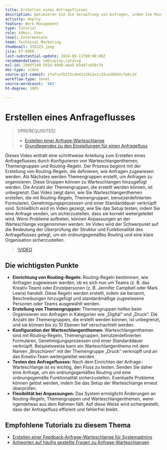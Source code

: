 ```yaml
---
title: Erstellen eines Anfrageflusses
description: Optimieren Sie die Verwaltung von Anfragen, indem Sie Routing-Regeln für effiziente Arbeitsaufträge erstellen, Anfragen mit verschachtelten Themengruppen organisieren, Warteschlangenthemen mit Workflows verknüpfen, die Anfragefluss-Funktionalität testen und flexible Anpassungen durchführen, um Genauigkeit und Effizienz sicherzustellen.
activity: deploy
feature: Work Management
type: Tutorial
role: Admin, User
level: Intermediate
team: Technical Marketing
thumbnail: 335223.jpeg
jira: KT-8960
last-substantial-update: 2024-09-11T00:00:00Z
recommendations: noDisplay,catalog
exl-id: 194df349-541d-4940-a6a5-b5d47cb58cf4
doc-type: video
source-git-commit: 1fafcafb173ceb4115612e1c33ca36564c7a6c3d
workflow-type: tm+mt
source-wordcount: '402'
ht-degree: 100%

---
```


# Erstellen eines Anfrageflusses

>[!PREREQUISITES]
>
>* [Erstellen einer Anfrage-Warteschlange](/help/manage-work/request-queues/create-a-request-queue.md)
>* [Grundlegendes zu den Einstellungen für einen Anfragefluss](/help/manage-work/request-queues/understand-settings-for-a-flow-request.md)

Dieses Video enthält eine schrittweise Anleitung zum Erstellen eines Anfrageflusses durch Konfigurieren von Warteschlangenthemen, Themengruppen und Routing-Regeln. Der Prozess beginnt mit der Erstellung von Routing-Regeln, die definieren, wie Anfragen zugewiesen werden. Als Nächstes werden Themengruppen erstellt, um Anfragen zu organisieren. Diese Gruppen können zu Warteschlangen hinzugefügt werden. Die Anzahl der Themengruppen, die erstellt werden können, ist unbegrenzt.
Das Video zeigt dann, wie Sie Warteschlangenthemen erstellen, die mit Routing-Regeln, Themengruppen, benutzerdefinierten Formularen, Genehmigungsprozessen und einer Standarddauer verknüpft sind.
Schließlich wird im Video gezeigt, wie Sie das Setup testen, indem Sie eine Anfrage senden, um sicherzustellen, dass sie korrekt weitergeleitet wird.  Wenn Probleme auftreten, können Anpassungen an der Warteschlange vorgenommen werden. Im Video wird der Schwerpunkt auf die Bedeutung der Überprüfung der Struktur und Funktionalität des Anfrageflusses gelegt, um ein ordnungsgemäßes Routing und eine klare Organisation sicherzustellen.

>[!VIDEO](https://video.tv.adobe.com/v/3433831/?quality=12&learn=on&captions=ger)

## Die wichtigsten Punkte

* **Einrichtung von Routing-Regeln:** Routing-Regeln bestimmen, wie Anfragen zugewiesen werden, ob es sich nun um Teams (z. B. das Kreativ-Team) oder Einzelpersonen (z. B. Jennifer Campbell oder Mark Lewis) handelt. Diese Regeln werden erstellt, indem sie benannt, Beschreibungen hinzugefügt und standardmäßige zugewiesene Personen oder Teams ausgewählt werden.
* **Erstellung von Themengruppen:** Themengruppen helfen beim Organisieren von Anfragen in Kategorien wie „Digital“ und „Druck“. Die Anzahl der Themengruppen, die erstellt werden können, ist unbegrenzt, und sie können bis zu 10 Ebenen tief verschachtelt werden.
* **Konfiguration der Warteschlangenthemen:** Warteschlangenthemen sind mit Routing-Regeln, Themengruppen, benutzerdefinierten Formularen, Genehmigungsprozessen und einer Standarddauer verknüpft. Beispielsweise kann ein Warteschlangenthema mit dem Namen „Broschüren“ mit der Themengruppe „Druck“ verknüpft und an das Kreativ-Team weitergeleitet werden.
* **Testen des Anfrageflusses:** Nach dem Einrichten der Anfrage-Warteschlange ist es wichtig, den Fluss zu testen. Senden Sie daher eine Anfrage, um ein ordnungsgemäßes Routing und eine ordnungsgemäße Funktionalität sicherzustellen. Eventuelle Probleme können gelöst werden, indem Sie das Setup der Warteschlange erneut überprüfen. 
* **Flexibilität bei Anpassungen:** Das System ermöglicht Änderungen an Routing-Regeln, Themengruppen und Warteschlangenthemen, wenn irgendetwas aus dem Rahmen fällt. Auf diese Weise wird sichergestellt, dass der Anfragefluss effizient und fehlerfrei bleibt.


## Empfohlene Tutorials zu diesem Thema

* [Erstellen einer Feedback-Anfrage-Warteschlange für Systemadmins](/help/manage-work/request-queues/create-a-system-admin-feedback-request-queue.md)
* [Antworten auf häufig gestellte Fragen zu Anfrage-Warteschlangen](/help/manage-work/request-queues/request-queue-faq.md)



